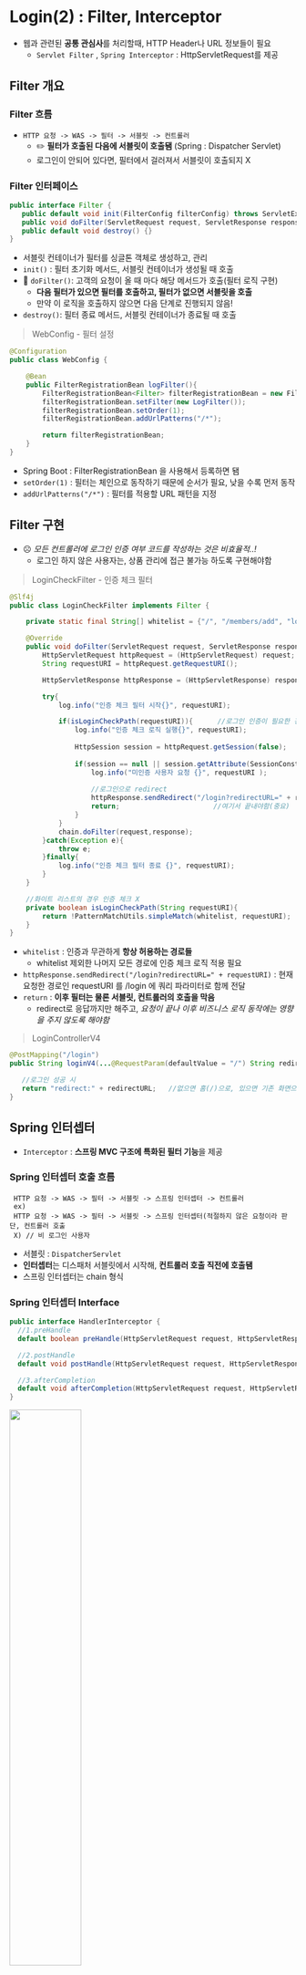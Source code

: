 # Login(2) : Filter, Interceptor
 + 웹과 관련된 **공통 관심사**를 처리할때, HTTP Header나 URL 정보들이 필요
   + `Servlet Filter` , `Spring Interceptor` :  HttpServletRequest를 제공
## Filter 개요

### Filter 흐름
 + `HTTP 요청 -> WAS -> 필터 -> 서블릿 -> 컨트롤러`
   + :pencil2: **필터가 호출된 다음에 서블릿이 호출됌** (Spring : Dispatcher Servlet)
   + 로그인이 안되어 있다면, 필터에서 걸러져서 서블릿이 호출되지 X
   
### Filter 인터페이스
```java
public interface Filter {
   public default void init(FilterConfig filterConfig) throws ServletException {}
   public void doFilter(ServletRequest request, ServletResponse response, FilterChain chain) throws IOException, ServletException;
   public default void destroy() {}
}
```
 + 서블릿 컨테이너가 필터를 싱글톤 객체로 생성하고, 관리
 + `init()` : 필터 초기화 메서드, 서블릿 컨테이너가 생성될 때 호출
 + :star2: `doFilter()`: 고객의 요청이 올 때 마다 해당 메서드가 호출(필터 로직 구현)
   + **다음 필터가 있으면 필터를 호출하고, 필터가 없으면 서블릿을 호출**
   + 만약 이 로직을 호출하지 않으면 다음 단계로 진행되지 않음!
 + `destroy()`: 필터 종료 메서드, 서블릿 컨테이너가 종료될 때 호출

> WebConfig - 필터 설정
```java
@Configuration
public class WebConfig {

    @Bean
    public FilterRegistrationBean logFilter(){
        FilterRegistrationBean<Filter> filterRegistrationBean = new FilterRegistrationBean<>();
        filterRegistrationBean.setFilter(new LogFilter());
        filterRegistrationBean.setOrder(1);  
        filterRegistrationBean.addUrlPatterns("/*");

        return filterRegistrationBean;
    }
}
```
 + Spring Boot :  FilterRegistrationBean 을 사용해서 등록하면 됌
 + `setOrder(1)` : 필터는 체인으로 동작하기 때문에 순서가 필요, 낮을 수록 먼저 동작
 + `addUrlPatterns("/*")` : 필터를 적용할 URL 패턴을 지정
 
## Filter 구현
 + ☹️ _모든 컨트롤러에 로그인 인증 여부 코드를 작성하는 것은 비효율적..!_
   + 로그인 하지 않은 사용자는, 상품 관리에 접근 불가능 하도록 구현해야함 
   
> LoginCheckFilter - 인증 체크 필터
```java
@Slf4j
public class LoginCheckFilter implements Filter {

    private static final String[] whitelist = {"/", "/members/add", "login", "/logout", "/css/*"};

    @Override
    public void doFilter(ServletRequest request, ServletResponse response, FilterChain chain) throws IOException, ServletException {
        HttpServletRequest httpRequest = (HttpServletRequest) request;
        String requestURI = httpRequest.getRequestURI();

        HttpServletResponse httpResponse = (HttpServletResponse) response;

        try{
            log.info("인증 체크 필터 시작{}", requestURI);

            if(isLoginCheckPath(requestURI)){      //로그인 인증이 필요한 경로
                log.info("인증 체크 로직 실행{}", requestURI);
                
                HttpSession session = httpRequest.getSession(false);
                
                if(session == null || session.getAttribute(SessionConst.LOGIN_MEMBER) == null){
                    log.info("미인증 사용자 요청 {}", requestURI );
                    
                    //로그인으로 redirect
                    httpResponse.sendRedirect("/login?redirectURL=" + requestURI);
                    return;                       //여기서 끝내야함(중요)
                }
            }
            chain.doFilter(request,response);   
        }catch(Exception e){
            throw e;  
        }finally{
            log.info("인증 체크 필터 종료 {}", requestURI);
        }
    }

    //화이트 리스트의 경우 인증 체크 X
    private boolean isLoginCheckPath(String requestURI){
        return !PatternMatchUtils.simpleMatch(whitelist, requestURI);
    }
}
```
 + `whitelist` : 인증과 무관하게 **항상 허용하는 경로들**
   + whitelist 제외한 나머지 모든 경로에 인증 체크 로직 적용 필요
 + `httpResponse.sendRedirect("/login?redirectURL=" + requestURI)` : 현재 요청한 경로인 requestURI 를 /login 에 쿼리 파라미터로 함께 전달
 + `return` : **이후 필터는 물론 서블릿, 컨트롤러의 호출을 막음**
   + redirect로 응답까지만 해주고, _요청이 끝나 이후 비즈니스 로직 동작에는 영향을 주지 않도록 해야함_

> LoginControllerV4
```java
@PostMapping("/login")
public String loginV4(...@RequestParam(defaultValue = "/") String redirectURL..){

   //로그인 성공 시
   return "redirect:" + redirectURL;   //없으면 홈(/)으로, 있으면 기존 화면으로
}
```

## Spring 인터셉터
 + `Interceptor` : **스프링 MVC 구조에 특화된 필터 기능**을 제공

### Spring 인터셉터 호출 흐름
```
 HTTP 요청 -> WAS -> 필터 -> 서블릿 -> 스프링 인터셉터 -> 컨트롤러
 ex)
 HTTP 요청 -> WAS -> 필터 -> 서블릿 -> 스프링 인터셉터(적절하지 않은 요청이라 판단, 컨트롤러 호출
 X) // 비 로그인 사용자
```
 + 서블릿 :  `DispatcherServlet`
 + **인터셉터**는 디스패처 서블릿에서 시작해, **컨트롤러 호출 직전에 호출됌**
 + 스프링 인터셉터는 chain 형식

### Spring 인터셉터 Interface
```java
public interface HandlerInterceptor {
  //1.preHandle
  default boolean preHandle(HttpServletRequest request, HttpServletResponse response, Object handler) throws Exception {}

  //2.postHandle
  default void postHandle(HttpServletRequest request, HttpServletResponse response, Object handler, @Nullable ModelAndView modelAndView) throws Exception {}

  //3.afterCompletion
  default void afterCompletion(HttpServletRequest request, HttpServletResponse response, Object handler, @Nullable Exception ex) t  hrowsException {}
}

```
<img src="https://user-images.githubusercontent.com/71436576/129467415-7ac52d92-c2f1-42fe-9f02-a8e29a7cce2f.png" width=50% height=50%>

#### ✔️ 정상 흐름
 + `preHandle` : **컨트롤러 호출 전**에 호출됌 (핸들러 어댑터 호출 전)
   +  응답값이 `true` 이면 다음으로 진행하고, `false` 이면 더이상 진행하지 않아 나머지 인터셉터나 핸들러 어댑터도 호출 X 
 + `postHandle` : **컨트롤러 호출 후**에 호출됌(핸들러 어댑터 호출 후)
 + `afterCompletion` : **뷰가 렌더링 된 이후**에 호출됌

#### ✔️ 예외 흐름
 + `preHandle` : 컨트롤러 호출 전에 호출
 + `postHandle` : 컨트롤러에서 예외가 발생하면,  postHandle 은 호출되지 X
 + `afterCompletion` : :star2: afterCompletion 은 예외와 무관하게 항상 호출됌 => 포함된 예외 정보를 로그로 출력 가능
   + 예외와 무관하게 공통 처리를 해야할시, `afterCompletion` 사용
   
## 인터셉터 구현

> LogInterceptor.java
```java
@Slf4j
public class LogInterceptor implements HandlerInterceptor {
    public static final String LOG_ID = "logId";
    
    @Override
    public boolean preHandle(HttpServletRequest request, HttpServletResponse response, Object handler) throws Exception {

        String requestURI = request.getRequestURI();
        String uuid = UUID.randomUUID().toString();   //요청 로그 구분

        request.setAttribute(LOG_ID, uuid);  

        if(handler instanceof HandlerMethod){
            HandlerMethod hm = (HandlerMethod) handler;  //호출할 컨트롤러의 모든 정보
        }
        log.info("REQUEST [{}][{}][{}]", uuid, requestURI, handler); 
        return true;  //다음 인터셉터, 컨트롤러 호출됌
    }

    @Override
    public void postHandle(HttpServletRequest request, HttpServletResponse response, Object handler, ModelAndView modelAndView) throws Exception {
        log.info("postHandle [{}]", modelAndView);
    }

    @Override
    public void afterCompletion(HttpServletRequest request, HttpServletResponse response, Object handler, Exception ex) throws Exception {
        String requestURI = request.getRequestURI();
        Object logId = request.getAttribute(LOG_ID);
        log.info("RESPONSE [{}][{}][{}]", logId, requestURI, handler);
        if (ex != null) {
            log.error("afterCompletion error", ex);
        }
    }
}
```
 + ` request.setAttribute(LOG_ID, uuid)` : 인터셉터는 호출 시점이 완전히 분리되기 때문에, request에 담아두고 사용
   + `서블릿 필터`: 지역변수로 해결이 가능
 + `HandlerMethod`: `@Controller` `@RequestMapping` 을 활용한 핸들러 매핑의 경우 넘어오는 핸들러 정보(컨트롤러)
 + `ResourceHttpRequestHandler` : /resources/static 와 같은 정적 리소스가 호출 되는 경우 넘어오는 정보
 
 > WEBCONFIG - 인터셉터 등록
 ```java
 @Configuration
public class WebConfig implements WebMvcConfigurer {

    @Override
    public void addInterceptors(InterceptorRegistry registry) {
        registry.addInterceptor(new LogInterceptor())
                .order(1)
                .addPathPatterns("/**")  //하위 전부 다
                .excludePathPatterns("/css/**", "/*.ico", "/error");
    }
 }
 ```
  + `addPathPatterns("/**")` : 인터셉터를 적용할 URL 패턴을 지정

> LoginCheckInterceptor.java
```java
@Slf4j
public class LoginCheckInterceptor implements HandlerInterceptor {

    @Override
    public boolean preHandle(HttpServletRequest request, HttpServletResponse response, Object handler) throws Exception {

        String requestURI = request.getRequestURI();
        log.info("인증 체크 인터셉터 실행 {}", requestURI);

        HttpSession session = request.getSession();

        if(session == null || session.getAttribute(SessionConst.LOGIN_MEMBER) == null){
            log.info("미인 증 사용자 요청");
            //로그인으로 redirect
            response.sendRedirect("/login?redirectURL=" + requestURI);
        }
        return true;
    }
}
```
 + 인증은, 컨트롤러 호출 전에만 필요하므로 `preHandle`만 구현하면 됌
 
> WebConfig.java - 로그인 인증 인터셉터 추가
```java
@Configuration
public class WebConfig implements WebMvcConfigurer {

        registry.addInterceptor(new LoginCheckInterceptor())
                .order(2)
                .addPathPatterns("/**")   //세밀하게 적용 가능
                .excludePathPatterns("/", "/members/add", "/login", "/logout",
                        "/css/**", "/*.ico", "/error");
}
```
 + interceptor에서 직접 제외할 경로를 정하는 것이 아닌, Interceptor를 '설정'할때 설정 정보로 넘겨주어 편리
   + `excludePathPatterns` : 인터셉터를 사용 하지 않을 부분
  
## ArgumentResolver 활용
 + 로그인 회원을 더 간편하게 찾을 수 있게 도와주는 기능
 
> Annotation 등록
```java
  @Target(ElementType.PARAMETER)
  @Retention(RetentionPolicy.RUNTIME)
  public @interface Login {

  }
```
 + `@Login` : 직접 만든 ArgumentResolver가 동작하여, 자동으로 세션에 있는 로그인 회원을 찾아줌
   + 없다면, null을 반환
   
> LoginMemberArgumentResolver.java
```java
 @Slf4j
 public class LoginMemberArgumentResolver implements HandlerMethodArgumentResolver {
     @Override
     public boolean supportsParameter(MethodParameter parameter) {

         boolean hasLoginAnnotation = parameter.hasParameterAnnotation(Login.class);
         boolean hasMemberType = Member.class.isAssignableFrom(parameter.getParameterType());

         return hasLoginAnnotation && hasMemberType;  //true면 아래 메소드 실행
     }
     
     @Override
     public Object resolveArgument(MethodParameter parameter, ModelAndViewContainer mavContainer, NativeWebRequest webRequest, WebDataBinderFactory binderFactory) throws Exception {

         HttpServletRequest request = (HttpServletRequest) webRequest.getNativeRequest();
         HttpSession session = request.getSession(false);
         if(session == null){
             return null;
         }
         return session.getAttribute(SessionConst.LOGIN_MEMBER); //세션 존재 시 멤버 반환

     }
 }
```
 + `supportsParameter()` : `@Login` 애노테이션이 있으면서 Member 타입이면 해당 ArgumentResolver가 사용됌
 + `resolveArgument()` : 컨트롤러 호출 직전에 호출 되어, 필요한 파라미터 정보를 생성
   + 세션에 있는 로그인 회원 정보인 member 객체를 찾아서 반환
   + 스프링MVC는 컨트롤러의 메서드를 호출하면서 반환된 Member 객체 파라미터로 전달

